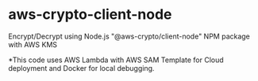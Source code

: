 # aws-crypto-client-node
Encrypt/Decrypt using Node.js "@aws-crypto/client-node" NPM package with AWS KMS

*This code uses AWS Lambda with AWS SAM Template for Cloud deployment and Docker for local debugging.
